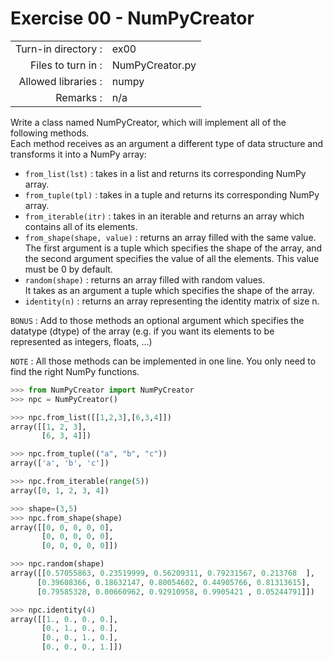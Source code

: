 # Exercise 00 - NumPyCreator

|                         |                    |
| -----------------------:| ------------------ |
|   Turn-in directory :   |  ex00              |
|   Files to turn in :    |  NumPyCreator.py   |
|   Allowed libraries :   |  numpy             |
|   Remarks :             |  n/a               |

Write a class named NumPyCreator, which will implement all of the following methods.  
Each method receives as an argument a different type of data structure and transforms it into a NumPy array:

* `from_list(lst)` : takes in a list and returns its corresponding NumPy array.
* `from_tuple(tpl)` : takes in a tuple and returns its corresponding NumPy array.
* `from_iterable(itr)` : takes in an iterable and returns an array which contains all of its elements.
* `from_shape(shape, value)` : returns an array filled with the same value.  
The first argument is a tuple which specifies the shape of the array, and the second argument specifies the value of all the elements. This value must be 0 by default.
* `random(shape)` : returns an array filled with random values.  
It takes as an argument a tuple which specifies the shape of the array.
* `identity(n)` : returns an array representing the identity matrix of size n.

`BONUS` : Add to those methods an optional argument which specifies the datatype (dtype) of the array (e.g. if you want its elements to be represented as integers, floats, ...)

`NOTE` : All those methods can be implemented in one line. You only need to find the right NumPy functions.

```python
>>> from NumPyCreator import NumPyCreator
>>> npc = NumPyCreator()

>>> npc.from_list([[1,2,3],[6,3,4]])
array([[1, 2, 3],
       [6, 3, 4]])

>>> npc.from_tuple(("a", "b", "c"))
array(['a', 'b', 'c'])

>>> npc.from_iterable(range(5))
array([0, 1, 2, 3, 4])

>>> shape=(3,5)
>>> npc.from_shape(shape)
array([[0, 0, 0, 0, 0],
       [0, 0, 0, 0, 0],
       [0, 0, 0, 0, 0]])

>>> npc.random(shape)
array([[0.57055863, 0.23519999, 0.56209311, 0.79231567, 0.213768  ],
      [0.39608366, 0.18632147, 0.80054602, 0.44905766, 0.81313615],
      [0.79585328, 0.00660962, 0.92910958, 0.9905421 , 0.05244791]])

>>> npc.identity(4)
array([[1., 0., 0., 0.],
       [0., 1., 0., 0.],
       [0., 0., 1., 0.],
       [0., 0., 0., 1.]])
```
